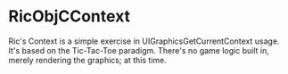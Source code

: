 # RicObjCContext

Ric's Context is a simple exercise in UIGraphicsGetCurrentContext usage.
It's based on the Tic-Tac-Toe paradigm.
There's no game logic built in, merely rendering the graphics; at this time.
